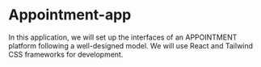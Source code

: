 # Appointment-app
In this application, we will set up the interfaces of an APPOINTMENT platform following a well-designed model. We will use React and Tailwind CSS frameworks for development.
